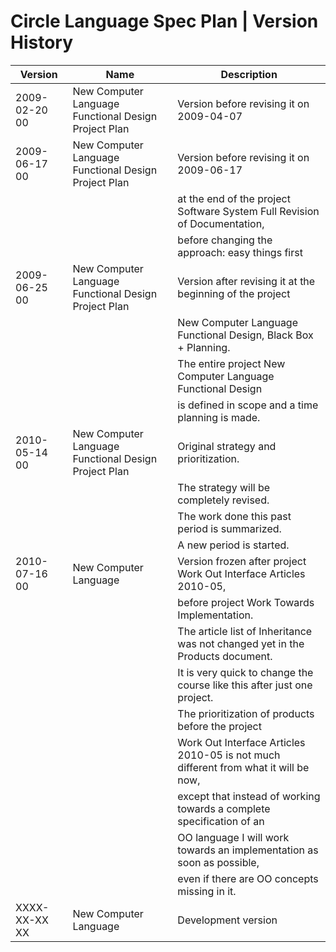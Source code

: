 ﻿Circle Language Spec Plan | Version History
===========================================

| Version       | Name                                                 | Description                                                                         |
|---------------|------------------------------------------------------|-------------------------------------------------------------------------------------|
| 2009-02-20 00 | New Computer Language Functional Design Project Plan | Version before revising it on 2009-04-07                                            |
| 2009-06-17 00 | New Computer Language Functional Design Project Plan | Version before revising it on 2009-06-17                                            |
|               |                                                      | at the end of the project Software System Full Revision of Documentation,           |
|               |                                                      | before changing the approach: easy things first                                     |
| 2009-06-25 00 | New Computer Language Functional Design Project Plan | Version after revising it at the beginning of the project                           |
|               |                                                      | New Computer Language Functional Design, Black Box + Planning.                      |
|               |                                                      | The entire project New Computer Language Functional Design                          |
|               |                                                      | is defined in scope and a time planning is made.                                    |
| 2010-05-14 00 | New Computer Language Functional Design Project Plan | Original strategy and prioritization.                                               |
|               |                                                      | The strategy will be completely revised.                                            |
|               |                                                      | The work done this past period is summarized.                                       |
|               |                                                      | A new period is started.                                                            |
| 2010-07-16 00 | New Computer Language                                | Version frozen after project Work Out Interface Articles 2010-05,                   |
|               |                                                      | before project Work Towards Implementation.                                         |
|               |                                                      | The article list of Inheritance was not changed yet in the Products document.       |
|               |                                                      | It is very quick to change the course like this after just one project.             |
|               |                                                      | The prioritization of products before the project                                   |
|               |                                                      | Work Out Interface Articles 2010-05 is not much different from what it will be now, |
|               |                                                      | except that instead of working towards a complete specification of an               |
|               |                                                      | OO language I will work towards an implementation as soon as possible,              |
|               |                                                      | even if there are OO concepts missing in it.                                        |
| XXXX-XX-XX XX | New Computer Language                                | Development version                                                                 |